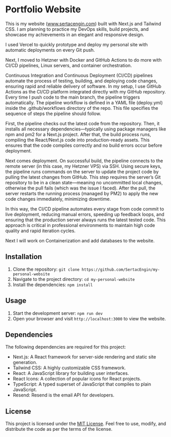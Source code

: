 # Portfolio Website

This is my website (www.sertacengin.com) built with Next.js and Tailwind CSS. I am planning to practice my DevOps skills, build projects, and showcase my achievements in an elegant and responsive design.

I used Vercel to quickly prototype and deploy my personal site with automatic deployments on every Git push.

Next, I moved to Hetzner with Docker and GitHub Actions to do more with CI/CD pipelines, Linux servers, and container orchestration.

Continuous Integration and Continuous Deployment (CI/CD) pipelines automate the process of testing, building, and deploying code changes, ensuring rapid and reliable delivery of software. In my setup, I use GitHub Actions as the CI/CD platform integrated directly with my GitHub repository. Every time I push code to the main branch, the pipeline triggers automatically. The pipeline workflow is defined in a YAML file (deploy.yml) inside the .github/workflows directory of the repo. This file specifies the sequence of steps the pipeline should follow.

First, the pipeline checks out the latest code from the repository. Then, it installs all necessary dependencies—typically using package managers like npm and pm2 for a Next.js project. After that, the build process runs, compiling the React/Next.js code into production-ready assets. This ensures that the code compiles correctly and no build errors occur before deployment.

Next comes deployment. On successful build, the pipeline connects to the remote server (in this case, my Hetzner VPS) via SSH. Using secure keys, the pipeline runs commands on the server to update the project code by pulling the latest changes from GitHub. This step requires the server’s Git repository to be in a clean state—meaning no uncommitted local changes, otherwise the pull fails (which was the issue I faced). After the pull, the server restarts the running process (managed by PM2) to apply the new code changes immediately, minimizing downtime.

In this way, the CI/CD pipeline automates every stage from code commit to live deployment, reducing manual errors, speeding up feedback loops, and ensuring that the production server always runs the latest tested code. This approach is critical in professional environments to maintain high code quality and rapid iteration cycles.

Next I will work on Containerization and add databases to the website.

## Installation

1. Clone the repository: `git clone https://github.com/SertacEngin/my-personal-website`
2. Navigate to the project directory: `cd my-personal-website`
3. Install the dependencies: `npm install`

## Usage

1. Start the development server: `npm run dev`
2. Open your browser and visit `http://localhost:3000` to view the website.

## Dependencies

The following dependencies are required for this project:

- Next.js: A React framework for server-side rendering and static site generation.
- Tailwind CSS: A highly customizable CSS framework.
- React: A JavaScript library for building user interfaces.
- React Icons: A collection of popular icons for React projects.
- TypeScript: A typed superset of JavaScript that compiles to plain JavaScript.
- Resend: Resend is the email API for developers.

## License

This project is licensed under the [MIT License](https://opensource.org/licenses/MIT). Feel free to use, modify, and distribute the code as per the terms of the license.
